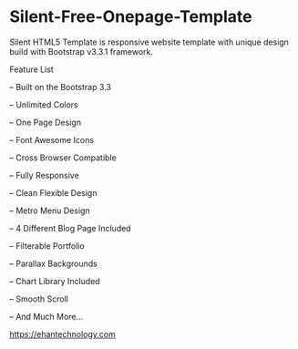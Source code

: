 # Silent-Free-Onepage-Template

Silent HTML5 Template is responsive website template with unique design build with Bootstrap v3.3.1 framework. 

Feature List

 – Built on the Bootstrap 3.3
 
 – Unlimited Colors
 
 – One Page Design
 
 – Font Awesome Icons
 
 – Cross Browser Compatible
 
 – Fully Responsive
 
 – Clean Flexible Design
 
 – Metro Menu Design
 
 – 4 Different Blog Page Included
 
 – Filterable Portfolio
 
 – Parallax Backgrounds
 
 – Chart Library Included
 
 – Smooth Scroll
 
 – And Much More…

https://ehantechnology.com
